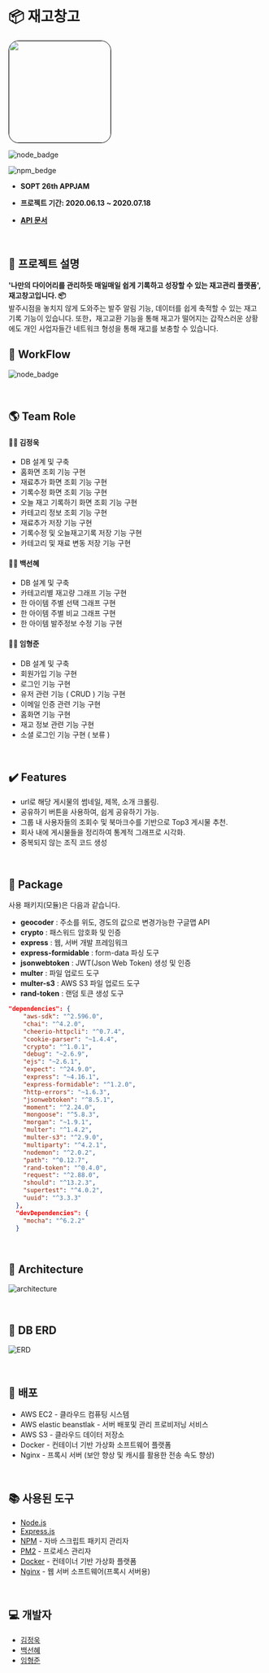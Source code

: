 # :package: 재고창고

<img style="border: 1px solid black !important; border-radius:20px; " src="https://github.com/InventoryBox/InventoryBox_Server/blob/master/img/logo.png" width="200px" />

![node_badge](https://img.shields.io/badge/node-%3E%3D%208.0.0-green)

![npm_bedge](https://img.shields.io/badge/npm-v6.10.1-blue)

* <b> SOPT 26th APPJAM

* 프로젝트 기간: 2020.06.13 ~ 2020.07.18

* [API 문서](https://github.com/InventoryBox/InventoryBox_Server/wiki)</b>

<br>

## :bookmark_tabs: 프로젝트 설명

<b>'나만의 다이어리를 관리하듯 매일매일 쉽게 기록하고 성장할 수 있는 재고관리 플랫폼', 재고창고입니다. :package: </b><br/>
발주시점을 놓치지 않게 도와주는 발주 알림 기능, 데이터를 쉽게 축적할 수 있는 재고 기록 기능이 있습니다. 또한，재고교환 기능을 통해 재고가 떨어지는 갑작스러운 상황에도 개인 사업자들간 네트워크 형성을 통해 재고를 보충할 수 있습니다.
 <br>

## :bookmark_tabs: WorkFlow

![node_badge](https://github.com/InventoryBox/InventoryBox_Server/blob/master/img/workflow.JPG)

<br>

## :earth_americas: Team Role 

#### :surfing_man: 김정욱
 
* DB 설계 및 구축
* 홈화면 조회 기능 구현
* 재료추가 화면 조회 기능 구현
* 기록수정 화면 조회 기능 구현
* 오늘 재고 기록하기 화면 조회 기능 구현
* 카테고리 정보 조회 기능 구현
* 재료추가 저장 기능 구현
* 기록수정 및 오늘재고기록 저장 기능 구현
* 카테고리 및 재료 변동 저장 기능 구현

#### :surfing_woman: 백선혜 

* DB 설계 및 구축
* 카테고리별 재고량 그래프 기능 구현
* 한 아이템 주별 선택 그래프 구현
* 한 아이템 주별 비교 그래프 구현
* 한 아이템 발주정보 수정 기능 구현

#### :surfing_man: 임형준

* DB 설계 및 구축
* 회원가입 기능 구현
* 로그인 기능 구현
* 유저 관련 기능 ( CRUD ) 기능 구현
* 이메일 인증 관련 기능 구현
* 홈화면 기능 구현
* 재고 정보 관련 기능 구현
* 소셜 로그인 기능 구현 ( 보류 )

<br>

## :heavy_check_mark: Features

* url로 해당 게시물의 썸네일, 제목, 소개 크롤링.
* 공유하기 버튼을 사용하여, 쉽게 공유하기 가능.
* 그룹 내 사용자들의 조회수 및 북마크수를 기반으로 Top3 게시물 추천.
* 회사 내에 게시물들을 정리하여 통계적 그래프로 시각화.
* 중복되지 않는 조직 코드 생성

<br>

## :blue_book: Package

사용 패키지(모듈)은 다음과 같습니다.

* **geocoder** : 주소를 위도, 경도의 값으로 변경가능한 구글맵 API
* **crypto** : 패스워드 암호화 및 인증 
* **express** : 웹, 서버 개발 프레임워크
* **express-formidable** : form-data 파싱 도구
* **jsonwebtoken** : JWT(Json Web Token) 생성 및 인증 
* **multer** : 파일 업로드 도구
* **multer-s3** : AWS S3 파일 업로드 도구
* **rand-token** : 랜덤 토큰 생성 도구

``` json
"dependencies": {
    "aws-sdk": "^2.596.0",
    "chai": "^4.2.0",
    "cheerio-httpcli": "^0.7.4",
    "cookie-parser": "~1.4.4",
    "crypto": "^1.0.1",
    "debug": "~2.6.9",
    "ejs": "~2.6.1",
    "expect": "^24.9.0",
    "express": "~4.16.1",
    "express-formidable": "^1.2.0",
    "http-errors": "~1.6.3",
    "jsonwebtoken": "^8.5.1",
    "moment": "^2.24.0",
    "mongoose": "^5.8.3",
    "morgan": "~1.9.1",
    "multer": "^1.4.2",
    "multer-s3": "^2.9.0",
    "multiparty": "^4.2.1",
    "nodemon": "^2.0.2",
    "path": "^0.12.7",
    "rand-token": "^0.4.0",
    "request": "^2.88.0",
    "should": "^13.2.3",
    "supertest": "^4.0.2",
    "uuid": "^3.3.3"
  },
  "devDependencies": {
    "mocha": "^6.2.2"
  }
```

<br>

## :green_book: Architecture

![architecture](https://flood-master.s3.ap-northeast-2.amazonaws.com/Untitled+Diagram+(1)+(2).png)

  

<br>

## :orange_book: DB ERD

![ERD](https://github.com/InventoryBox/InventoryBox_Server/blob/master/img/ERD.JPG)

<br>

## :closed_book: 배포

* AWS EC2 - 클라우드 컴퓨팅 시스템
* AWS elastic beanstlak - 서버 배포및 관리 프로비저닝 서비스
* AWS S3 - 클라우드 데이터 저장소
* Docker - 컨테이너 기반 가상화 소프트웨어 플랫폼
* Nginx - 프록시 서버 (보안 향상 및 캐시를 활용한 전송 속도 향상)

<br>

## :books: 사용된 도구 

* [Node.js](https://nodejs.org/ko/)
* [Express.js](http://expressjs.com/ko/) 
* [NPM](https://rometools.github.io/rome/) - 자바 스크립트 패키지 관리자
* [PM2](http://pm2.keymetrics.io/) - 프로세스 관리자
* [Docker](https://www.docker.com/) - 컨테이너 기반 가상화 플랫폼
* [Nginx](https://www.nginx.com/) - 웹 서버 소프트웨어(프록시 서버용)

<br>

## :computer: 개발자

* [김정욱](https://github.com/neity16)
* [백선혜](https://github.com/100sun)
* [임형준](https://github.com/camel-man-ims)
